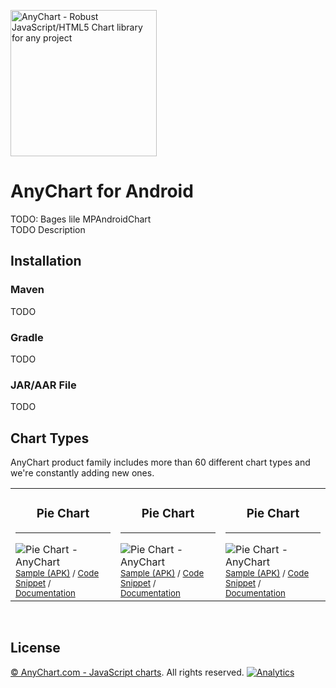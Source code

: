 [<img src="https://cdn.anychart.com/images/logo-transparent-segoe.png?2" width="234px" alt="AnyChart - Robust JavaScript/HTML5 Chart library for any project">](https://www.anychart.com)

# AnyChart for Android
TODO: Bages lile MPAndroidChart   
TODO Description

## Installation

### Maven
TODO

### Gradle
TODO

### JAR/AAR File
TODO

## Chart Types
AnyChart product family includes more than 60 different chart types and we're constantly adding new ones.

<table>
    <tr>
        <td>
            <h3 align="center">Pie Chart</h3>
            <hr>          
            <img src="https://www.anychart.com/chartopedia/chart-types/pie-chart/thumb.png" alt="Pie Chart - AnyChart">
            <sup>
              <a href="https://static.anychart.com/cdn/integrations/android-basic-sample.apk">Sample (APK)</a> /
              <a href="https://static.anychart.com/cdn/integrations/android-basic-sample.apk">Code Snippet</a> /
              <a href="https://static.anychart.com/cdn/integrations/android-basic-sample.apk">Documentation</a>
            </sup>            
        </td>
        <td>
            <h3 align="center">Pie Chart</h3>
            <hr>          
            <img src="https://www.anychart.com/chartopedia/chart-types/pie-chart/thumb.png" alt="Pie Chart - AnyChart">
            <sup>
              <a href="https://static.anychart.com/cdn/integrations/android-basic-sample.apk">Sample (APK)</a> /
              <a href="https://static.anychart.com/cdn/integrations/android-basic-sample.apk">Code Snippet</a> /
              <a href="https://static.anychart.com/cdn/integrations/android-basic-sample.apk">Documentation</a>
            </sup>            
        </td>
        <td>
            <h3 align="center">Pie Chart</h3>
            <hr>          
            <img src="https://www.anychart.com/chartopedia/chart-types/pie-chart/thumb.png" alt="Pie Chart - AnyChart">
            <sup>
              <a href="https://static.anychart.com/cdn/integrations/android-basic-sample.apk">Sample (APK)</a> /
              <a href="https://static.anychart.com/cdn/integrations/android-basic-sample.apk">Code Snippet</a> /
              <a href="https://static.anychart.com/cdn/integrations/android-basic-sample.apk">Documentation</a>
            </sup>            
        </td>
    </tr>
</table>  

## License
[© AnyChart.com - JavaScript charts](https://www.anychart.com). All rights reserved.
[![Analytics](https://ga-beacon.appspot.com/UA-228820-4/wrappers/Android?pixel&useReferer)](https://github.com/igrigorik/ga-beacon)
